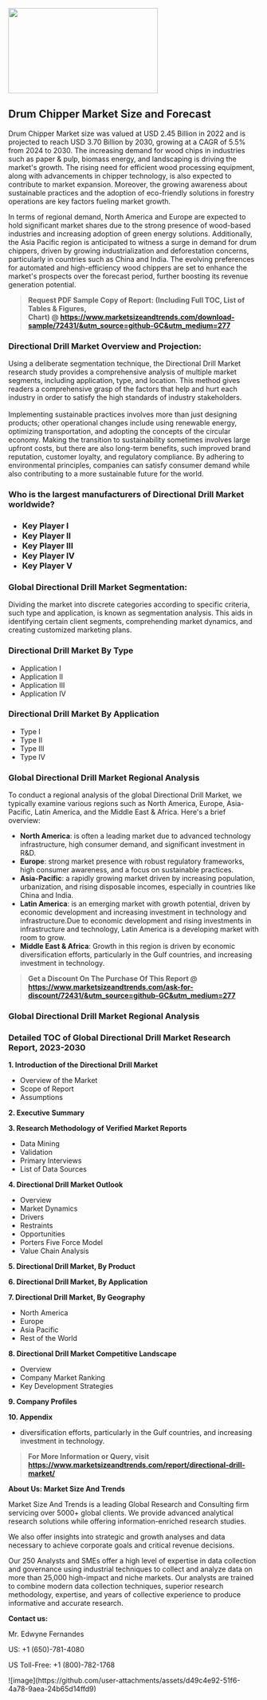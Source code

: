 <p><img class="alignnone size-medium wp-image-20088" src="https://ffe5etoiles.com/wp-content/uploads/2024/12/MST1-300x171.png" alt="" width="300" height="171" /></p><h2>Drum Chipper Market Size and Forecast</h2><p>Drum Chipper Market size was valued at USD 2.45 Billion in 2022 and is projected to reach USD 3.70 Billion by 2030, growing at a CAGR of 5.5% from 2024 to 2030. The increasing demand for wood chips in industries such as paper & pulp, biomass energy, and landscaping is driving the market's growth. The rising need for efficient wood processing equipment, along with advancements in chipper technology, is also expected to contribute to market expansion. Moreover, the growing awareness about sustainable practices and the adoption of eco-friendly solutions in forestry operations are key factors fueling market growth.</p><p>In terms of regional demand, North America and Europe are expected to hold significant market shares due to the strong presence of wood-based industries and increasing adoption of green energy solutions. Additionally, the Asia Pacific region is anticipated to witness a surge in demand for drum chippers, driven by growing industrialization and deforestation concerns, particularly in countries such as China and India. The evolving preferences for automated and high-efficiency wood chippers are set to enhance the market's prospects over the forecast period, further boosting its revenue generation potential.</p></p><blockquote id="" class=""><strong>Request PDF Sample Copy of Report: (Including Full TOC, List of Tables &amp; Figures, Chart)&nbsp;@&nbsp;<strong><a href="https://www.marketsizeandtrends.com/download-sample/72431/&utm_source=github-GC&utm_medium=277" target="_blank">https://www.marketsizeandtrends.com/download-sample/72431/&utm_source=github-GC&utm_medium=277</a></strong></strong></blockquote><h3 id="" class="">Directional Drill Market&nbsp;Overview and Projection:</h3><p id="" class="">Using a deliberate segmentation technique, the Directional Drill Market research study provides a comprehensive analysis of multiple market segments, including application, type, and location. This method gives readers a comprehensive grasp of the factors that help and hurt each industry in order to satisfy the high standards of industry stakeholders. <br /> <br />Implementing sustainable practices involves more than just designing products; other operational changes include using renewable energy, optimizing transportation, and adopting the concepts of the circular economy. Making the transition to sustainability sometimes involves large upfront costs, but there are also long-term benefits, such improved brand reputation, customer loyalty, and regulatory compliance. By adhering to environmental principles, companies can satisfy consumer demand while also contributing to a more sustainable future for the world.</p><h3 id="" class="">Who is the largest manufacturers of&nbsp;Directional Drill Market worldwide?</h3><h3 class=""><p><ul><li>Key Player I </li><li> Key Player II </li><li> Key Player III </li><li> Key Player IV </li><li> Key Player V</li></ul></p></h3><h3 id="" class="">Global&nbsp;Directional Drill Market Segmentation:</h3><p id="" class="">Dividing the market into discrete categories according to specific criteria, such type and application, is known as segmentation analysis. This aids in identifying certain client segments, comprehending market dynamics, and creating customized marketing plans.</p><h3 id="" class="">Directional Drill Market&nbsp;By Type</h3><p><p><ul><li>Application I </li><li> Application II </li><li> Application III </li><li> Application IV</p></li></ul></p></p><h3 id="" class="">Directional Drill Market&nbsp;By Application</h3><p class=""><p><ul><li>Type I </li><li> Type II </li><li> Type III </li><li> Type IV</li></ul></p></p><h3 id="" class="">Global Directional Drill Market Regional Analysis</h3><p id="" class="">To conduct a regional analysis of the global Directional Drill Market, we typically examine various regions such as North America, Europe, Asia-Pacific, Latin America, and the Middle East &amp; Africa. Here's a brief overview:</p><ul><li><strong>North America</strong>: is often a leading market due to advanced technology infrastructure, high consumer demand, and significant investment in R&amp;D.</li><li><strong>Europe</strong>: strong market presence with robust regulatory frameworks, high consumer awareness, and a focus on sustainable practices.</li><li><strong>Asia-Pacific</strong>: a rapidly growing market driven by increasing population, urbanization, and rising disposable incomes, especially in countries like China and India.</li><li><strong>Latin America</strong>: is an emerging market with growth potential, driven by economic development and increasing investment in technology and infrastructure.Due to economic development and rising investments in infrastructure and technology, Latin America is a developing market with room to grow.</li><li><strong>Middle East &amp; Africa</strong>: Growth in this region is driven by economic diversification efforts, particularly in the Gulf countries, and increasing investment in technology.</li></ul><blockquote id="" class=""><strong>Get a Discount On The Purchase Of This Report @ <strong><a href="https://www.marketsizeandtrends.com/ask-for-discount/72431/&utm_source=github-GC&utm_medium=277" target="_blank">https://www.marketsizeandtrends.com/ask-for-discount/72431/&utm_source=github-GC&utm_medium=277</a></strong></strong></blockquote><h3 id="" class="">Global Directional Drill Market Regional Analysis</h3><h3 id="" class="">Detailed TOC of Global Directional Drill Market Research Report, 2023-2030</h3><p id="" class=""><strong>1. Introduction of the Directional Drill Market</strong></p><ul><li>Overview of the Market</li><li>Scope of Report</li><li>Assumptions</li></ul><p id="" class=""><strong>2. Executive Summary</strong></p><p id="" class=""><strong>3. Research Methodology of Verified Market Reports</strong></p><ul><li>Data Mining</li><li>Validation</li><li>Primary Interviews</li><li>List of Data Sources</li></ul><p id="" class=""><strong>4. Directional Drill Market Outlook</strong></p><ul><li>Overview</li><li>Market Dynamics</li><li>Drivers</li><li>Restraints</li><li>Opportunities</li><li>Porters Five Force Model</li><li>Value Chain Analysis</li></ul><p id="" class=""><strong>5. Directional Drill Market, By Product</strong></p><p id="" class=""><strong>6. Directional Drill Market, By Application</strong></p><p id="" class=""><strong>7. Directional Drill Market, By Geography</strong></p><ul><li>North America</li><li>Europe</li><li>Asia Pacific</li><li>Rest of the World</li></ul><p id="" class=""><strong>8. Directional Drill Market Competitive Landscape</strong></p><ul><li>Overview</li><li>Company Market Ranking</li><li>Key Development Strategies</li></ul><p id="" class=""><strong>9. Company Profiles</strong></p><p id="" class=""><strong>10. Appendix</strong></p><ul><li>diversification efforts, particularly in the Gulf countries, and increasing investment in technology.</li></ul><blockquote id="" class=""><strong>For More Information or Query, visit <strong><strong><a href="https://www.marketsizeandtrends.com/report/directional-drill-market/" target="_blank">https://www.marketsizeandtrends.com/report/directional-drill-market/</a></strong></strong></strong></blockquote><p id="" class=""><strong>About Us: Market Size And Trends</strong></p><p id="" class="">Market Size And Trends is a leading Global Research and Consulting firm servicing over 5000+ global clients. We provide advanced analytical research solutions while offering information-enriched research studies.</p><p id="" class="">We also offer insights into strategic and growth analyses and data necessary to achieve corporate goals and critical revenue decisions.</p><p id="" class="">Our 250 Analysts and SMEs offer a high level of expertise in data collection and governance using industrial techniques to collect and analyze data on more than 25,000 high-impact and niche markets. Our analysts are trained to combine modern data collection techniques, superior research methodology, expertise, and years of collective experience to produce informative and accurate research.</p><p id="" class=""><strong>Contact us:</strong></p><p id="" class="">Mr. Edwyne Fernandes</p><p id="" class="">US: +1 (650)-781-4080</p><p id="" class="">US Toll-Free: +1 (800)-782-1768</p>
![image](https://github.com/user-attachments/assets/d49c4e92-51f6-4a78-9aea-24b65d14ffd9)
